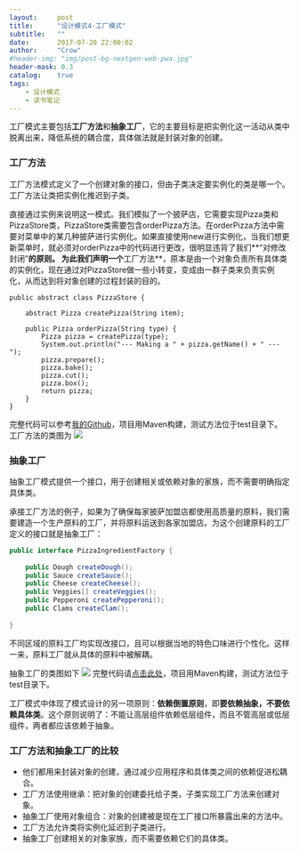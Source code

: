 ```yaml
---
layout:     post
title:      "设计模式4-工厂模式"
subtitle:   ""
date:       2017-07-20 22:00:02
author:     "Crow"
#header-img: "img/post-bg-nextgen-web-pwa.jpg"
header-mask: 0.3
catalog:    true
tags:
    - 设计模式
    - 读书笔记
---
```


工厂模式主要包括**工厂方法**和**抽象工厂**，它的主要目标是把实例化这一活动从类中脱离出来，降低系统的耦合度，具体做法就是封装对象的创建。

### 工厂方法

工厂方法模式定义了一个创建对象的接口，但由子类决定要实例化的类是哪一个。工厂方法让类把实例化推迟到子类。

直接通过实例来说明这一模式。我们模拟了一个披萨店，它需要实现Pizza类和PizzaStore类，PizzaStore类需要包含orderPizza方法。在orderPizza方法中需要对菜单中的某几种披萨进行实例化。如果直接使用new进行实例化，当我们想更新菜单时，就必须对orderPizza中的代码进行更改，很明显违背了我们**“对修改封闭”**的原则。
为此我们声明一个**工厂方法**，原本是由一个对象负责所有具体类的实例化，现在通过对PizzaStore做一些小转变，变成由一群子类来负责实例化，从而达到将对象创建的过程封装的目的。
```
public abstract class PizzaStore {
 
	abstract Pizza createPizza(String item);
 
	public Pizza orderPizza(String type) {
		Pizza pizza = createPizza(type);
		System.out.println("--- Making a " + pizza.getName() + " ---");
		pizza.prepare();
		pizza.bake();
		pizza.cut();
		pizza.box();
		return pizza;
	}
}
```
完整代码可以参考[我的Github](https://github.com/CrowHawk/DesignPattern-Learning/tree/master/Factory/src/main/java/com/crow/FactoryMethod)，项目用Maven构建，测试方法位于test目录下。
工厂方法的类图为
![](http://pic.yupoo.com/crowhawk/GBDJxtIk/D57jz.jpg)

### 抽象工厂

抽象工厂模式提供一个接口，用于创建相关或依赖对象的家族，而不需要明确指定具体类。

承接工厂方法的例子，如果为了确保每家披萨加盟店都使用高质量的原料，我们需要建造一个生产原料的工厂，并将原料运送到各家加盟店。为这个创建原料的工厂定义的接口就是抽象工厂：
```java
public interface PizzaIngredientFactory {
 
	public Dough createDough();
	public Sauce createSauce();
	public Cheese createCheese();
	public Veggies[] createVeggies();
	public Pepperoni createPepperoni();
	public Clams createClam();
 
}
```
不同区域的原料工厂均实现改接口，且可以根据当地的特色口味进行个性化。这样一来，原料工厂就从具体的原料中被解耦。

抽象工厂的类图如下
![](http://pic.yupoo.com/crowhawk/GBDKeLZh/vhcaa.jpg)
完整代码请[点击此处](https://github.com/CrowHawk/DesignPattern-Learning/tree/master/Factory/src/main/java/com/crow/AbstractFactory)，项目用Maven构建，测试方法位于test目录下。

工厂模式中体现了模式设计的另一项原则：**依赖倒置原则**，即**要依赖抽象，不要依赖具体类**。这个原则说明了：不能让高层组件依赖低层组件，而且不管高层或低层组件，两者都应该依赖于抽象。

### 工厂方法和抽象工厂的比较

+ 他们都用来封装对象的创建，通过减少应用程序和具体类之间的依赖促进松耦合。
+ 工厂方法使用继承：把对象的创建委托给子类，子类实现工厂方法来创建对象。
+ 抽象工厂使用对象组合：对象的创建被是现在工厂接口所暴露出来的方法中。
+ 工厂方法允许类将实例化延迟到子类进行。
+ 抽象工厂创建相关的对象家族，而不需要依赖它们的具体类。
